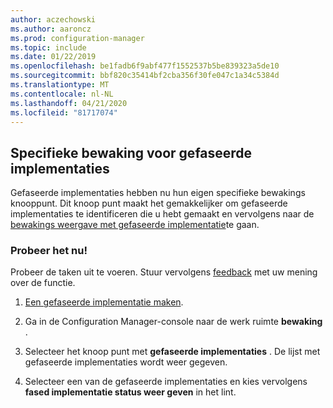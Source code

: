 ```yaml
---
author: aczechowski
ms.author: aaroncz
ms.prod: configuration-manager
ms.topic: include
ms.date: 01/22/2019
ms.openlocfilehash: be1fadb6f9abf477f1552537b5be839323a5de10
ms.sourcegitcommit: bbf820c35414bf2cba356f30fe047c1a34c5384d
ms.translationtype: MT
ms.contentlocale: nl-NL
ms.lasthandoff: 04/21/2020
ms.locfileid: "81717074"
---
```

## <a name="dedicated-monitoring-for-phased-deployments"></a><a name="bkmk_pod"></a>Specifieke bewaking voor gefaseerde implementaties
<!--3555949-->

Gefaseerde implementaties hebben nu hun eigen specifieke bewakings knooppunt. Dit knoop punt maakt het gemakkelijker om gefaseerde implementaties te identificeren die u hebt gemaakt en vervolgens naar de [bewakings weergave met gefaseerde implementatie](../../../../../osd/deploy-use/manage-monitor-phased-deployments.md#bkmk_monitor)te gaan.


### <a name="try-it-out"></a>Probeer het nu!

Probeer de taken uit te voeren. Stuur vervolgens [feedback](../../../../understand/find-help.md#product-feedback) met uw mening over de functie.

1. [Een gefaseerde implementatie maken](../../../../../osd/deploy-use/create-phased-deployment-for-task-sequence.md).  

2. Ga in de Configuration Manager-console naar de werk ruimte **bewaking** .  

3. Selecteer het knoop punt met **gefaseerde implementaties** . De lijst met gefaseerde implementaties wordt weer gegeven.  

4. Selecteer een van de gefaseerde implementaties en kies vervolgens **fased implementatie status weer geven** in het lint. 

